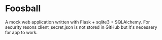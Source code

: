 # Foosball
A mock web application written with Flask + sqlite3 + SQLAlchemy.
For security resons client_secret.json is not stored in GitHub but it's
necessery for app to work.
